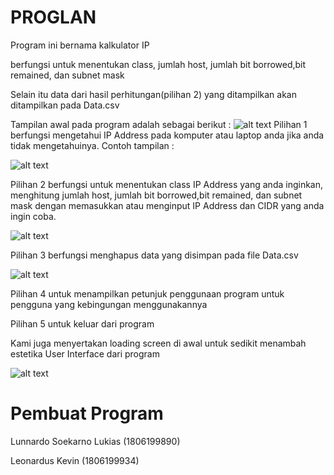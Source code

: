 # PROGLAN

Program ini bernama kalkulator IP

berfungsi untuk menentukan class, jumlah host, jumlah bit borrowed,bit remained, dan subnet mask

Selain itu data dari hasil perhitungan(pilihan 2) yang ditampilkan akan ditampilkan pada Data.csv

Tampilan awal pada program adalah sebagai berikut :
![alt text](https://imgur.com/We46EXM.png)
Pilihan 1 berfungsi mengetahui IP Address pada komputer atau laptop anda jika anda tidak mengetahuinya. Contoh tampilan : 

![alt text](https://imgur.com/slIPDD8.png)

Pilihan 2 berfungsi untuk menentukan class IP Address yang anda inginkan, menghitung jumlah host, jumlah bit borrowed,bit remained, dan subnet mask dengan memasukkan atau menginput IP Address dan CIDR yang anda ingin coba.

![alt text](https://imgur.com/DRfCvAF.png)

Pilihan 3 berfungsi menghapus data yang disimpan pada file Data.csv

![alt text](https://imgur.com/ymOLzMq.png)

Pilihan 4 untuk menampilkan petunjuk penggunaan program untuk pengguna yang kebingungan menggunakannya

Pilihan 5 untuk keluar dari program

Kami juga menyertakan loading screen di awal untuk sedikit menambah estetika User Interface dari program

![alt text](https://imgur.com/O0m6BvF.png)


# Pembuat Program
Lunnardo Soekarno Lukias (1806199890)

Leonardus Kevin (1806199934)
